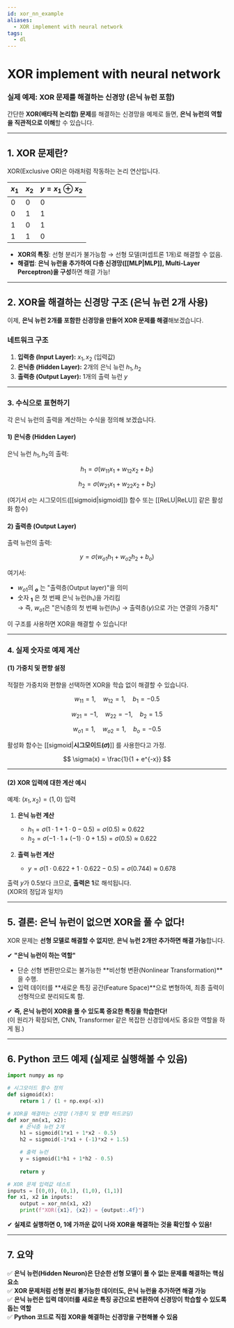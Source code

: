 ```yaml
---
id: xor_nn_example
aliases:
  - XOR implement with neural network
tags:
  - dl
---
```


# XOR implement with neural network

### **실제 예제: XOR 문제를 해결하는 신경망 (은닉 뉴런 포함)**

간단한 **XOR(배타적 논리합) 문제**를 해결하는 신경망을 예제로 들면, **은닉 뉴런의 역할을 직관적으로 이해**할 수 있습니다.

---

## **1. XOR 문제란?**
XOR(Exclusive OR)은 아래처럼 작동하는 논리 연산입니다.

| $x_1$ | $x_2$ | $y = x_1 \oplus x_2$ |
|---------|---------|----------------|
| 0       | 0       | 0              |
| 0       | 1       | 1              |
| 1       | 0       | 1              |
| 1       | 1       | 0              |

- **XOR의 특징**: 선형 분리가 불가능함 → 선형 모델(퍼셉트론 1개)로 해결할 수 없음.
- **해결법**: **은닉 뉴런을 추가하여 다층 신경망([[MLP|MLP]], Multi-Layer Perceptron)을 구성**하면 해결 가능!

---

## **2. XOR을 해결하는 신경망 구조 (은닉 뉴런 2개 사용)**

이제, **은닉 뉴런 2개를 포함한 신경망을 만들어 XOR 문제를 해결**해보겠습니다.

### **네트워크 구조**
1. **입력층 (Input Layer):** $x_1, x_2$ (입력값)
2. **은닉층 (Hidden Layer):** 2개의 은닉 뉴런 $h_1, h_2$
3. **출력층 (Output Layer):** 1개의 출력 뉴런 $y$

---

### **3. 수식으로 표현하기**
각 은닉 뉴런의 출력을 계산하는 수식을 정의해 보겠습니다.

#### **1) 은닉층 (Hidden Layer)**
은닉 뉴런 $h_1, h_2$의 출력:

$$
h_1 = \sigma(w_{11} x_1 + w_{12} x_2 + b_1)
$$

$$
h_2 = \sigma(w_{21} x_1 + w_{22} x_2 + b_2)
$$

(여기서 $\sigma$는 시그모이드([[sigmoid|sigmoid]]) 함수 또는 [[ReLU|ReLU]] 같은 활성화 함수)

#### **2) 출력층 (Output Layer)**
출력 뉴런의 출력:

$$
y = \sigma(w_{o1} h_1 + w_{o2} h_2 + b_o)
$$

여기서:
- $w_{o1}$의 **$_o$** 는 "출력층(Output layer)"을 의미
- 숫자 **$_1$** 은 첫 번째 은닉 뉴런(h₁)을 가리킴  
→ 즉, $w_{o1}$은 "은닉층의 첫 번째 뉴런($h_1$) → 출력층($y$)으로 가는 연결의 가중치"

이 구조를 사용하면 XOR을 해결할 수 있습니다!

---

### **4. 실제 숫자로 예제 계산**
#### **(1) 가중치 및 편향 설정**
적절한 가중치와 편향을 선택하면 XOR을 학습 없이 해결할 수 있습니다.

$$
w_{11} = 1, \quad w_{12} = 1, \quad b_1 = -0.5
$$

$$
w_{21} = -1, \quad w_{22} = -1, \quad b_2 = 1.5
$$

$$
w_{o1} = 1, \quad w_{o2} = 1, \quad b_o = -0.5
$$

활성화 함수는 [[sigmoid|**시그모이드(𝜎)**]] 를 사용한다고 가정.

$$
\sigma(x) = \frac{1}{1 + e^{-x}}
$$

---

#### **(2) XOR 입력에 대한 계산 예시**
예제: $(x_1, x_2) = (1, 0)$ 입력

1. **은닉 뉴런 계산**
   - $h_1 = \sigma(1 \cdot 1 + 1 \cdot 0 - 0.5) = \sigma(0.5) \approx 0.622$
   - $h_2 = \sigma(-1 \cdot 1 + (-1) \cdot 0 + 1.5) = \sigma(0.5) \approx 0.622$

2. **출력 뉴런 계산**
   - $y = \sigma(1 \cdot 0.622 + 1 \cdot 0.622 - 0.5) = \sigma(0.744) \approx 0.678$

출력 $y$가 0.5보다 크므로, **출력은 1**로 해석됩니다.  
(XOR의 정답과 일치!)

---

## **5. 결론: 은닉 뉴런이 없으면 XOR을 풀 수 없다!**
XOR 문제는 **선형 모델로 해결할 수 없지만**, **은닉 뉴런 2개만 추가하면 해결 가능**합니다.

✔ **"은닉 뉴런이 하는 역할"**  
- 단순 선형 변환만으로는 불가능한 **비선형 변환(Nonlinear Transformation)**을 수행.
- 입력 데이터를 **새로운 특징 공간(Feature Space)**으로 변형하여, 최종 출력이 선형적으로 분리되도록 함.

✔ **즉, 은닉 뉴런이 XOR을 풀 수 있도록 중요한 특징을 학습한다!**  
(이 원리가 확장되면, CNN, Transformer 같은 복잡한 신경망에서도 중요한 역할을 하게 됨.)

---

## **6. Python 코드 예제 (실제로 실행해볼 수 있음)**
```python
import numpy as np

# 시그모이드 함수 정의
def sigmoid(x):
    return 1 / (1 + np.exp(-x))

# XOR을 해결하는 신경망 (가중치 및 편향 하드코딩)
def xor_nn(x1, x2):
    # 은닉층 뉴런 2개
    h1 = sigmoid(1*x1 + 1*x2 - 0.5)
    h2 = sigmoid(-1*x1 + (-1)*x2 + 1.5)

    # 출력 뉴런
    y = sigmoid(1*h1 + 1*h2 - 0.5)
    
    return y

# XOR 문제 입력값 테스트
inputs = [(0,0), (0,1), (1,0), (1,1)]
for x1, x2 in inputs:
    output = xor_nn(x1, x2)
    print(f"XOR({x1}, {x2}) = {output:.4f}")
```

✔ **실제로 실행하면 0, 1에 가까운 값이 나와 XOR을 해결하는 것을 확인할 수 있음!**

---

## **7. 요약**
✅ **은닉 뉴런(Hidden Neuron)은 단순한 선형 모델이 풀 수 없는 문제를 해결하는 핵심 요소**  
✅ **XOR 문제처럼 선형 분리 불가능한 데이터도, 은닉 뉴런을 추가하면 해결 가능**  
✅ **은닉 뉴런은 입력 데이터를 새로운 특징 공간으로 변환하여 신경망이 학습할 수 있도록 돕는 역할**  
✅ **Python 코드로 직접 XOR을 해결하는 신경망을 구현해볼 수 있음**  
